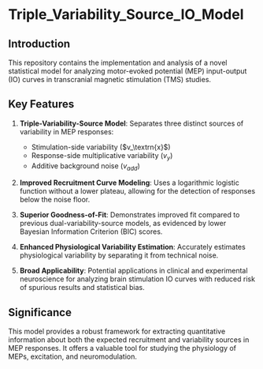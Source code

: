 # Triple_Variability_Source_IO_Model
## Introduction

This repository contains the implementation and analysis of a novel statistical model for analyzing motor-evoked potential (MEP) input-output (IO) curves in transcranial magnetic stimulation (TMS) studies.

## Key Features

1. **Triple-Variability-Source Model**: Separates three distinct sources of variability in MEP responses:
   - Stimulation-side variability ($v_\textrn{x}$)
   - Response-side multiplicative variability ($v_y$)
   - Additive background noise ($v_{add}$)

2. **Improved Recruitment Curve Modeling**: Uses a logarithmic logistic function without a lower plateau, allowing for the detection of responses below the noise floor.

3. **Superior Goodness-of-Fit**: Demonstrates improved fit compared to previous dual-variability-source models, as evidenced by lower Bayesian Information Criterion (BIC) scores.

4. **Enhanced Physiological Variability Estimation**: Accurately estimates physiological variability by separating it from technical noise.

5. **Broad Applicability**: Potential applications in clinical and experimental neuroscience for analyzing brain stimulation IO curves with reduced risk of spurious results and statistical bias.

## Significance

This model provides a robust framework for extracting quantitative information about both the expected recruitment and variability sources in MEP responses. It offers a valuable tool for studying the physiology of MEPs, excitation, and neuromodulation.
